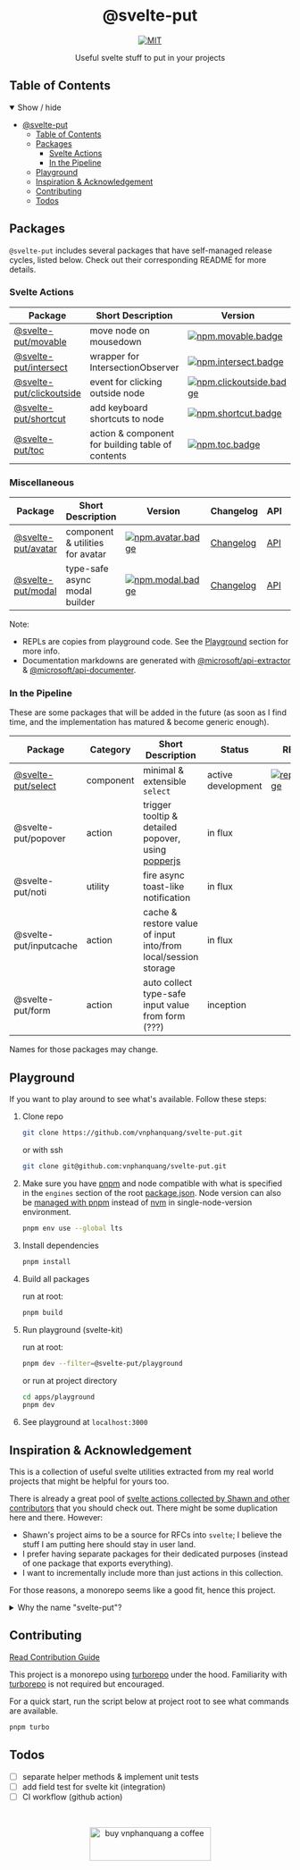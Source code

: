 <div align="center">

# @svelte-put

[![MIT][license.badge]][license]

Useful svelte stuff to put in your projects

</div>

## Table of Contents

<details open>
  <summary>Show / hide</summary>

- [@svelte-put](#svelte-put)
  - [Table of Contents](#table-of-contents)
  - [Packages](#packages)
    - [Svelte Actions](#svelte-actions)
    - [In the Pipeline](#in-the-pipeline)
  - [Playground](#playground)
  - [Inspiration & Acknowledgement](#inspiration--acknowledgement)
  - [Contributing](#contributing)
  - [Todos](#todos)

</details>

## Packages

`@svelte-put` includes several packages that have self-managed release cycles, listed below. Check out their corresponding README for more details.

### Svelte Actions

| Package                                         | Short Description                                 | Version                                       | Changelog                                  | API                             | REPL                               |
| ----------------------------------------------- | ------------------------------------------------- | --------------------------------------------- | ------------------------------------------ | ------------------------------- | ---------------------------------- |
| [@svelte-put/movable][github.movable]           | move node on mousedown                            | [![npm.movable.badge]][npm.movable]           | [Changelog][github.movable.changelog]      | [API][github.movable.docs]      | [![repl.badge]][repl.movable]      |
| [@svelte-put/intersect][github.intersect]       | wrapper for IntersectionObserver                  | [![npm.intersect.badge]][npm.intersect]       | [Changelog][github.intersect.changelog]    | [API][github.intersect.docs]    | [![repl.badge]][repl.intersect]    |
| [@svelte-put/clickoutside][github.clickoutside] | event for clicking outside node                   | [![npm.clickoutside.badge]][npm.clickoutside] | [Changelog][github.clickoutside.changelog] | [API][github.clickoutside.docs] | [![repl.badge]][repl.clickoutside] |
| [@svelte-put/shortcut][github.shortcut]         | add keyboard shortcuts to node                    | [![npm.shortcut.badge]][npm.shortcut]         | [Changelog][github.shortcut.changelog]     | [API][github.shortcut.docs]     |
| [@svelte-put/toc][github.toc]                   | action & component for building table of contents | [![npm.toc.badge]][npm.toc]                   | [Changelog][github.toc.changelog]          | [API][github.toc.docs]          | [![repl.badge]][repl.toc]          |

### Miscellaneous

| Package                             | Short Description                | Version                           | Changelog                            | API                       | REPL                         |
| ----------------------------------- | -------------------------------- | --------------------------------- | ------------------------------------ | ------------------------- | ---------------------------- |
| [@svelte-put/avatar][github.avatar] | component & utilities for avatar | [![npm.avatar.badge]][npm.avatar] | [Changelog][github.avatar.changelog] | [API][github.avatar.docs] | [![repl.badge]][repl.avatar] |
| [@svelte-put/modal][github.modal]   | type-safe async modal builder    | [![npm.modal.badge]][npm.modal]   | [Changelog][github.modal.changelog]  | [API][github.modal.docs]  | [![repl.badge]][repl.modal]  |

Note:

- REPLs are copies from playground code. See the [Playground](#playground) section for more info.
- Documentation markdowns are generated with [@microsoft/api-extractor] & [@microsoft/api-documenter].

### In the Pipeline

These are some packages that will be added in the future (as soon as I find time, and the implementation has matured & become generic enough).

| Package                             | Category  | Short Description                                                            | Status             | REPL                         |
| ----------------------------------- | --------- | ---------------------------------------------------------------------------- | ------------------ | ---------------------------- |
| [@svelte-put/select][github.select] | component | minimal & extensible `select`                                                | active development | [![repl.badge]][repl.select] |
| @svelte-put/popover                 | action    | trigger tooltip & detailed popover, using [popperjs](https://popper.js.org/) | in flux            |
| @svelte-put/noti                    | utility   | fire async toast-like notification                                           | in flux            |
| @svelte-put/inputcache              | action    | cache & restore value of input into/from local/session storage               | in flux            |
| @svelte-put/form                    | action    | auto collect type-safe input value from form (???)                           | inception          |

Names for those packages may change.

## Playground

If you want to play around to see what's available. Follow these steps:

1. Clone repo

   ```bash
   git clone https://github.com/vnphanquang/svelte-put.git
   ```

   or with ssh

   ```bash
   git clone git@github.com:vnphanquang/svelte-put.git
   ```

2. Make sure you have [pnpm] and node compatible with what is specified in the `engines` section of the root [package.json](./package.json#engines). Node version can also be [managed with pnpm][pnpm.env] instead of [nvm] in single-node-version environment.

   ```bash
   pnpm env use --global lts
   ```

3. Install dependencies

   ```bash
   pnpm install
   ```

4. Build all packages

   run at root:

   ```bash
   pnpm build
   ```

5. Run playground (svelte-kit)

   run at root:

   ```bash
   pnpm dev --filter=@svelte-put/playground
   ```

   or run at project directory

   ```bash
   cd apps/playground
   pnpm dev
   ```

6. See playground at `localhost:3000`

## Inspiration & Acknowledgement

This is a collection of useful svelte utilities extracted from my real world projects that might be helpful for yours too.

There is already a great pool of [svelte actions collected by Shawn and other contributors](https://github.com/sw-yx/svelte-actions) that you should check out. There might be some duplication here and there. However:

- Shawn's project aims to be a source for RFCs into `svelte`; I believe the stuff I am putting here should stay in user land.
- I prefer having separate packages for their dedicated purposes (instead of one package that exports everything).
- I want to incrementally include more than just actions in this collection.

For those reasons, a monorepo seems like a good fit, hence this project.

<details>
  <summary>Why the name "svelte-put"?</summary>

Because I needed to come up quickly with a name short enough & easy to remember, and it was late at night as my creativity was running low. `use` was the first option but no longer available in the npm registry. `put` came up next in mind and I stuck with it...

</details>

## Contributing

[Read Contribution Guide][github.contributing]

This project is a monorepo using [turborepo] under the hood. Familiarity with [turborepo] is not required but encouraged.

For a quick start, run the script below at project root to see what commands are available.

```bash
pnpm turbo
```

## Todos

- [ ] separate helper methods & implement unit tests
- [ ] add field test for svelte kit (integration)
- [ ] CI workflow (github action)

<br />

<p align="center">
  <a href="https://www.buymeacoffee.com/vnphanquang" target="_blank">
    <img
      src="https://cdn.buymeacoffee.com/buttons/v2/default-yellow.png"
      height="60"
      width="217"
      alt="buy vnphanquang a coffee"
    />
  </a>
</p>

<!-- github specifics -->

[github.contributing]: ./CONTRIBUTING.md
[github.issues]: https://github.com/vnphanquang/svelte-put/issues?q=
[github.movable]: https://github.com/vnphanquang/svelte-put/tree/main/packages/actions/movable
[github.movable.changelog]: https://github.com/vnphanquang/svelte-put/blob/main/packages/actions/movable/CHANGELOG.md
[github.movable.docs]: https://github.com/vnphanquang/svelte-put/blob/main/packages/actions/movable/api/docs/index.md
[github.intersect]: https://github.com/vnphanquang/svelte-put/tree/main/packages/actions/intersect
[github.intersect.changelog]: https://github.com/vnphanquang/svelte-put/blob/main/packages/actions/intersect/CHANGELOG.md
[github.intersect.docs]: https://github.com/vnphanquang/svelte-put/blob/main/packages/actions/intersect/api/docs/index.md
[github.clickoutside]: https://github.com/vnphanquang/svelte-put/tree/main/packages/actions/clickoutside
[github.clickoutside.changelog]: https://github.com/vnphanquang/svelte-put/blob/main/packages/actions/clickoutside/CHANGELOG.md
[github.clickoutside.docs]: https://github.com/vnphanquang/svelte-put/blob/main/packages/actions/clickoutside/api/docs/index.md
[github.shortcut]: https://github.com/vnphanquang/svelte-put/tree/main/packages/actions/shortcut
[github.shortcut.changelog]: https://github.com/vnphanquang/svelte-put/blob/main/packages/actions/shortcut/CHANGELOG.md
[github.shortcut.docs]: https://github.com/vnphanquang/svelte-put/blob/main/packages/actions/shortcut/api/docs/index.md
[github.avatar]: https://github.com/vnphanquang/svelte-put/tree/main/packages/misc/avatar
[github.avatar.changelog]: https://github.com/vnphanquang/svelte-put/blob/main/packages/misc/avatar/CHANGELOG.md
[github.avatar.docs]: https://github.com/vnphanquang/svelte-put/blob/main/packages/misc/avatar/api/docs/index.md
[github.toc]: https://github.com/vnphanquang/svelte-put/tree/main/packages/actions/toc
[github.toc.changelog]: https://github.com/vnphanquang/svelte-put/blob/main/packages/actions/toc/CHANGELOG.md
[github.toc.docs]: https://github.com/vnphanquang/svelte-put/blob/main/packages/actions/toc/api/docs/index.md
[github.modal]: https://github.com/vnphanquang/svelte-put/tree/main/packages/misc/modal
[github.modal.changelog]: https://github.com/vnphanquang/svelte-put/blob/main/packages/misc/modal/CHANGELOG.md
[github.modal.docs]: https://github.com/vnphanquang/svelte-put/blob/main/packages/misc/modal/api/docs/index.md
[github.select]: https://github.com/vnphanquang/svelte-put/tree/main/packages/components/select
[github.select.changelog]: https://github.com/vnphanquang/svelte-put/blob/main/packages/components/select/CHANGELOG.md
[github.select.docs]: https://github.com/vnphanquang/svelte-put/blob/main/packages/components/select/api/docs/index.md

<!-- heading badge -->

[license.badge]: https://img.shields.io/badge/license-MIT-blue.svg
[license]: ./LICENSE

<!-- npm -->

[npm.movable.badge]: https://img.shields.io/npm/v/@svelte-put/movable
[npm.movable]: https://www.npmjs.com/package/@svelte-put/movable
[npm.intersect.badge]: https://img.shields.io/npm/v/@svelte-put/intersect
[npm.intersect]: https://www.npmjs.com/package/@svelte-put/intersect
[npm.clickoutside.badge]: https://img.shields.io/npm/v/@svelte-put/clickoutside
[npm.clickoutside]: https://www.npmjs.com/package/@svelte-put/clickoutside
[npm.shortcut.badge]: https://img.shields.io/npm/v/@svelte-put/shortcut
[npm.shortcut]: https://www.npmjs.com/package/@svelte-put/shortcut
[npm.avatar.badge]: https://img.shields.io/npm/v/@svelte-put/avatar
[npm.avatar]: https://www.npmjs.com/package/@svelte-put/avatar
[npm.toc.badge]: https://img.shields.io/npm/v/@svelte-put/toc
[npm.toc]: https://www.npmjs.com/package/@svelte-put/toc
[npm.modal.badge]: https://img.shields.io/npm/v/@svelte-put/modal
[npm.modal]: https://www.npmjs.com/package/@svelte-put/modal

<!-- svelte REPL -->

[repl.badge]: https://img.shields.io/static/v1?label=&message=Svelte+REPL&logo=svelte&logoColor=fff&color=ff3e00
[repl.avatar]: https://svelte.dev/repl/d54381946b1c4ebd8e612e4568fbbbd0
[repl.clickoutside]: https://svelte.dev/repl/9e5f9ee41c2c45aa8523993e357f6e78
[repl.intersect]: https://svelte.dev/repl/835eacce6ac44aff95a7cb0bb5ca200d
[repl.modal]: https://svelte.dev/repl/0a68001337544b8ab55995fb3d02d1f6
[repl.movable]: https://svelte.dev/repl/88a7c1fc2e134db7b58786d5f385fc5d
[repl.select]: https://svelte.dev/repl/4f0d701ab5ed411ebbc9a71b0955385d
[repl.toc]: https://svelte.dev/repl/d9c896ac62cd41d49f80ffa249d292e6
[@microsoft/api-extractor]: https://www.npmjs.com/package/@microsoft/api-extractor
[@microsoft/api-documenter]: https://www.npmjs.com/package/@microsoft/api-documenter
[pnpm]: https://pnpm.io/
[pnpm.env]: https://pnpm.io/cli/env
[turborepo]: https://turborepo.org/
[nvm]: https://github.com/nvm-sh/nvm
